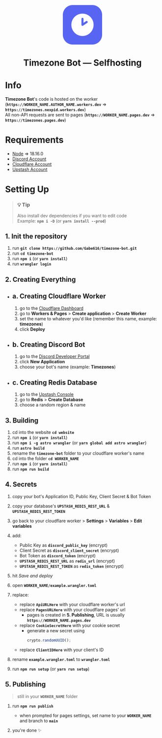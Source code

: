 <div align="center">
    <img src="./assets/icon-round.png" alt="Timezones Icon" width="128" height="128" />
    <h1>Timezone Bot — Selfhosting</h1>
</div>

# Info

**Timezone Bot**'s code is hosted on the worker (**`https://WORKER_NAME.AUTHOR_NAME.workers.dev`** => **`https://timezones.nexpid.workers.dev`**)  
All non-API requests are sent to pages (**`https://WORKER_NAME.pages.dev`** => **`https://timezones.pages.dev`**)

# Requirements

- [Node](https://nodejs.org/en) => 18.16.0
- [Discord Account](https://discord.com/login)
- [Cloudflare Account](https://dash.cloudflare.com/login?lang=en-US)
- [Upstash Account](https://console.upstash.com/login)

# Setting Up

> ### **💡 Tip**
>
> Also install dev dependencies if you want to edit code  
> Example: **`npm i -D`** (or **`yarn install --prod`**)

## 1. Init the repository

1. run **`git clone https://github.com/Gabe616/timezone-bot.git`**
2. run **`cd timezone-bot`**
3. run **`npm i`** (or **`yarn install`**)
4. run **`wrangler login`**

## 2. Creating Everything

- ## a. Creating Cloudflare Worker
  1. go to the [Cloudflare Dashboard](https://dash.cloudflare.com/)
  2. go to **Workers & Pages** > **Create application** > **Create Worker**
  3. set the name to whatever you'd like (remember this name, example: **timezones**)
  4. click **Deploy**
- ## b. Creating Discord Bot
  1. go to the [Discord Developer Portal](https://discord.com/developers/applications)
  2. click **New Application**
  3. choose your bot's name (example: **Timezones**)
- ## c. Creating Redis Database
  1. go to the [Upstash Console](https://console.upstash.com/)
  2. go to **Redis** > **Create Database**
  3. choose a random region & name

## 3. Building

1. cd into the website **`cd website`**
2. run **`npm i`** (or **`yarn install`**)
3. run **`npm i -g astro wrangler`** (or **`yarn global add astro wrangler`**)
4. run **`astro build`**
5. rename the **`timezone-bot`** folder to your cloudflare worker's name
6. cd into the folder **`cd WORKER_NAME`**
7. run **`npm i`** (or **`yarn install`**)
8. run **`npm run build`**

## 4. Secrets

1. copy your bot's Application ID, Public Key, Client Secret & Bot Token
2. copy your database's **`UPSTASH_REDIS_REST_URL`** & **`UPSTASH_REDIS_REST_TOKEN`**
3. go back to your cloudflare worker > **Settings** > **Variables** > **Edit variables**
4. add:
   - Public Key as **`discord_public_key`** (encrypt)
   - Client Secret as **`discord_client_secret`** (encrypt)
   - Bot Token as **`discord_token`** (encrypt)
   - **`UPSTASH_REDIS_REST_URL`** as **`redis_url`** (encrypt)
   - **`UPSTASH_REDIS_REST_TOKEN`** as **`redis_token`** (encrypt)
5. hit _Save and deploy_
6. open **`WORKER_NAME/example.wrangler.toml`**
7. replace:

   - replace **`ApiURLHere`** with your cloudflare worker's url
   - replace **`PagesURLHere`** with your cloudflare pages' url
     - pages is created in **5. Publishing**, URL is usually **`https://WORKER_NAME.pages.dev`**
   - replace **`CookieSecretHere`** with your cookie secret
     - generate a new secret using
       ```js
       crypto.randomUUID();
       ```
   - replace **`ClientIDHere`** with your client's ID

8. rename **`example.wrangler.toml`** to **`wrangler.toml`**
9. run **`npm run setup`** (or **`yarn run setup`**)

## 5. Publishing

> still in your **`WORKER_NAME`** folder

1. run **`npm run publish`**

   - when prompted for pages settings, set name to your **`WORKER_NAME`** and branch to **`main`**

2. you're done ✨
